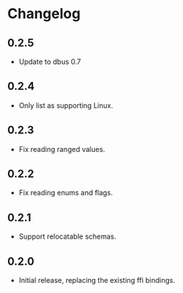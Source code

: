 # Changelog

## 0.2.5

* Update to dbus 0.7

## 0.2.4

* Only list as supporting Linux.

## 0.2.3

* Fix reading ranged values.

## 0.2.2

* Fix reading enums and flags.

## 0.2.1

* Support relocatable schemas.

## 0.2.0

* Initial release, replacing the existing ffi bindings.

